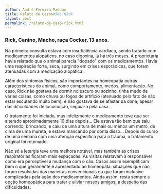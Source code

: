 ```yaml
---
author: André Pereira Paduan
title: Relato de Caso&#58; Rick
layout: post
permalink: /relato-de-caso-rick.html
---
```


### Rick, Canino, Macho, raça Cocker, 13 anos.

Na primeira consulta estava com insuficiência cardíaca, sendo tratado com medicamentos alopáticos, no caso digoxina, já há três meses. A proprietária havia relatado que o animal parecia "dopado" com os medicamentos. Havia uma respiração forte, seca, surgindo em crises esporádicas, que foram atenuadas com a medicação alopática.

Além dos sintomas físicos, são importantes na homeopatia outras características do animal, como comportamento, medos, alimentação. No caso, Rick não gostava de dormir no escuro ou sozinho, tinha medo de várias coisas, como chuva ou fogos de artifício (atenuado pelo fato de não estar escutando muito bem), e não gostava de se afastar da dona; apesar das dificuldades de locomoção, seguia-a pela casa.

O tratamento foi iniciado, mas infelizmente o medicamento teve que ser alterado aproximadamente 10 dias depois... Ele estava tão bem que saiu correndo, brincando, e caiu de uma altura de mais ou menos um metro, de cima de uma mureta, e estava mancando por conta disso... Depois do curso de uma semana com uma atenção específica para o trauma, o tratamento original foi retomado.

Não só a letargia teve uma melhora notável, mas também as crises respiratórias ficaram mais espaçadas. As visitas relatavam à responsável como era perceptível a mudança com o cão. Casos assim exemplificam bem o que geralmente é apresentado ao homeopata: situações que não foram resolvidas das maneiras convencionais ou que foram inclusive complicadas pela ação dos medicamentos. Ainda assim, resta sempre a opção homeopática para tratar e aliviar nossos amigos, a despeito das dificuldades.
